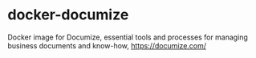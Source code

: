 # docker-documize
Docker image for Documize, essential tools and processes for managing business documents and know-how, https://documize.com/
